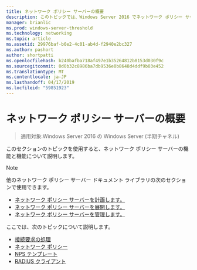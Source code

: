 ```yaml
---
title: ネットワーク ポリシー サーバーの概要
description: このトピックでは、Windows Server 2016 でネットワーク ポリシー サーバーの概要に関するトピックへのリンクを提供し、詳細なガイダンスについては、NPS へのリンクが含まれています。
manager: brianlic
ms.prod: windows-server-threshold
ms.technology: networking
ms.topic: article
ms.assetid: 29976baf-b0e2-4c01-ab4d-f2940e2bc327
ms.author: pashort
author: shortpatti
ms.openlocfilehash: b240bafba718af497e1b35264812b8153d030f9c
ms.sourcegitcommit: 0d0b32c8986ba7db9536e0b8648d4ddf9b03e452
ms.translationtype: MT
ms.contentlocale: ja-JP
ms.lasthandoff: 04/17/2019
ms.locfileid: "59851923"
---
```

# <a name="getting-started-with-network-policy-server"></a>ネットワーク ポリシー サーバーの概要

>適用対象:Windows Server 2016 の Windows Server (半期チャネル)

このセクションのトピックを使用すると、ネットワーク ポリシー サーバーの機能と機能について説明します。  
  
>[!NOTE]
>他のネットワーク ポリシー サーバー ドキュメント ライブラリの次のセクションで使用できます。  
>- [ネットワーク ポリシー サーバーを計画します。](nps-plan-top.md)
>- [ネットワーク ポリシー サーバーを展開します。](nps-deploy.md)
>- [ネットワーク ポリシー サーバーを管理します。](nps-manage-top.md)
  
  
ここでは、次のトピックについて説明します。
  
- [接続要求の処理](nps-crp-top.md)
- [ネットワーク ポリシー](nps-np-overview.md)
- [NPS テンプレート](nps-templates.md)
- [RADIUS クライアント](nps-radius-clients.md)

